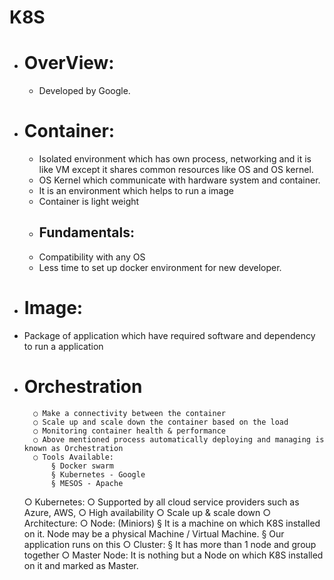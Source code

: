 # K8S
* # OverView:
  * Developed by Google.
* # Container:
  * Isolated environment which has own process, networking and it is like VM except it shares common resources like OS and OS kernel. 
  * OS Kernel which communicate with hardware system and container.
  * It is an environment which helps to run a image
  * Container is light weight
  * ## Fundamentals:
   * Compatibility with any OS
   * Less time to set up docker environment for new developer.
* # Image:
 * Package of application which have required software and dependency to run a application
* # Orchestration
		○ Make a connectivity between the container
		○ Scale up and scale down the container based on the load
		○ Monitoring container health & performance
		○ Above mentioned process automatically deploying and managing is known as Orchestration
		○ Tools Available:
			§ Docker swarm
			§ Kubernetes - Google
			§ MESOS - Apache
	○ Kubernetes:
		○ Supported by all cloud service providers such as Azure, AWS, 
		○ High availability
		○ Scale up & scale down
	○ Architecture:
		○ Node: (Miniors)
			§ It is a machine on which K8S installed on it.  Node may be a physical Machine / Virtual Machine.
			§ Our application runs on this
		○ Cluster:
			§ It has more than 1 node and group together
		○ Master Node:
			It is nothing but a Node on which K8S installed on it and marked as Master.






